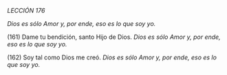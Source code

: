 *LECCIÓN 176*

*Dios es sólo Amor y, por ende, eso es lo que soy yo.*

(161) Dame tu bendición, santo Hijo de Dios.
*Dios es sólo Amor y, por ende, eso es lo que soy yo.*

(162) Soy tal como Dios me creó.
*Dios es sólo Amor y, por ende, eso es lo que soy yo.*